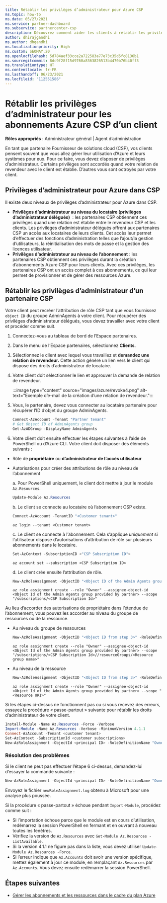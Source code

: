 ```yaml
---
title: Rétablir les privilèges d’administrateur pour Azure CSP
ms.topic: how-to
ms.date: 05/27/2021
ms.service: partner-dashboard
ms.subservice: partnercenter-csp
description: Découvrez comment aider les clients à rétablir les privilèges d’administrateur d’un partenaire afin que ce dernier puisse aider à gérer les abonnements Fournisseur de solutions cloud (CSP) Azure d’un client.
author: dhirajgandhi
ms.author: dhgandhi
ms.localizationpriority: High
ms.custom: SEOMAY.20
ms.openlocfilehash: 5d784aef33cce2a722583a77e73c35d5fc8136b1
ms.sourcegitcommit: 8dc9f28f15d9760a8363826513b4470b76b40ff3
ms.translationtype: HT
ms.contentlocale: fr-FR
ms.lasthandoff: 06/23/2021
ms.locfileid: "112551586"
---
```

# <a name="reinstate-admin-privileges-for-a-customers-azure-csp-subscriptions"></a>Rétablir les privilèges d’administrateur pour les abonnements Azure CSP d’un client  

**Rôles appropriés** : Administrateur général | Agent d’administration

En tant que partenaire Fournisseur de solutions cloud (CSP), vos clients pensent souvent que vous allez gérer leur utilisation d’Azure et leurs systèmes pour eux. Pour ce faire, vous devez disposer de privilèges d’administrateur. Certains privilèges sont accordés quand votre relation de revendeur avec le client est établie. D’autres vous sont octroyés par votre client.

## <a name="admin-privileges-for-azure-in-csp"></a>Privilèges d’administrateur pour Azure dans CSP

Il existe deux niveaux de privilèges d’administrateur pour Azure dans CSP.

- **Privilèges d’administrateur au niveau du locataire (privilèges d’administrateur délégués)**  : les partenaires CSP obtiennent ces privilèges quand une relation est établie entre le revendeur CSP et les clients. Les privilèges d’administrateur délégués offrent aux partenaires CSP un accès aux locataires de leurs clients. Cet accès leur permet d’effectuer des fonctions d’administration telles que l’ajout/la gestion d’utilisateurs, la réinitialisation des mots de passe et la gestion des licences utilisateur.
- **Privilèges d’administrateur au niveau de l’abonnement** : les partenaires CSP obtiennent ces privilèges durant la création d’abonnements Azure CSP pour leurs clients. Avec ces privilèges, les partenaires CSP ont un accès complet à ces abonnements, ce qui leur permet de provisionner et de gérer des ressources Azure.

## <a name="reinstate-csp-a-partners-admin-privileges"></a>Rétablir les privilèges d’administrateur d’un partenaire CSP

Votre client peut recréer l’attribution de rôle CSP tant que vous fournissez `object ID` du groupe AdminAgents à votre client. Pour récupérer des privilèges d’administrateur délégués, vous devez travailler avec votre client et procéder comme suit.

1. Connectez-vous au tableau de bord de l’Espace partenaires.

2. Dans le menu de l’Espace partenaires, sélectionnez **Clients**.

3. Sélectionnez le client avec lequel vous travaillez et **demandez une relation de revendeur.** Cette action génère un lien vers le client qui dispose des droits d’administrateur de locataire.

4. Votre client doit sélectionner le lien et approuver la demande de relation de revendeur.

   :::image type="content" source="images/azure/revoke4.png" alt-text="Exemple d’e-mail de la création d’une relation de revendeur.":::

5. Vous, le partenaire, devez vous connecter au locataire partenaire pour récupérer l’ID d’objet du groupe AdminAgents.
  
   ```powershell
   Connect-AzAccount -Tenant "Partner tenant"
   # Get Object ID of AdminAgents group
   Get-AzADGroup -DisplayName AdminAgents
   ```

6. Votre client doit ensuite effectuer les étapes suivantes à l’aide de PowerShell ou d’Azure CLI. Votre client doit disposer des éléments suivants :

- Rôle de **propriétaire** ou **d’administrateur de l’accès utilisateur** 
- Autorisations pour créer des attributions de rôle au niveau de l’abonnement

   a. Pour PowerShell uniquement, le client doit mettre à jour le module `Az.Resources`.
   ```powershell
   Update-Module Az.Resources
   ```

   b. Le client se connecte au locataire où l’abonnement CSP existe.
   ```powershell
   Connect-AzAccount -TenantID "<Customer tenant>"
   ```
   ```azurecli
   az login --tenant <Customer tenant>
   ```

   c. Le client se connecte à l’abonnement. Cela s’applique *uniquement* si l’utilisateur dispose d’autorisations d’attribution de rôle sur plusieurs abonnements dans le locataire.

   ```powershell
   Set-AzContext -SubscriptionID <"CSP Subscription ID">
   ```
   ```azurecli
   az account set --subscription <CSP Subscription ID>
   ```

   d. Le client crée ensuite l’attribution de rôle.
    
   ```powershell
   New-AzRoleAssignment -ObjectID "<Object ID of the Admin Agents group provided by partner>" -RoleDefinitionName "Owner" -Scope "/subscriptions/'<CSP subscription ID>'"
   ```
   ```azurecli
   az role assignment create --role "Owner" --assignee-object-id <Object Id of the Admin Agents group provided by partner> --scope "/subscriptions/<CSP Subscription Id>"
   ```

Au lieu d’accorder des autorisations de propriétaire dans l’étendue de l’abonnement, vous pouvez les accorder au niveau du groupe de ressources ou de la ressource. 

- Au niveau du groupe de ressources

   ```powershell
   New-AzRoleAssignment -ObjectID "<Object ID from step 3>" -RoleDefinitionName Owner -Scope "/subscriptions/'SubscriptionID of CSP subscription'/resourceGroups/'Resource group name'"
   ```
   ```azurecli
   az role assignment create --role "Owner" --assignee-object-id <Object Id of the Admin Agents group provided by partner> --scope "/subscriptions/<CSP Subscription Id>//resourceGroups/<Resource group name>"
   ```

- Au niveau de la ressource

   ```powershell
   New-AzRoleAssignment -ObjectID "<Object ID from step 3>" -RoleDefinitionName Owner -Scope "<Resource URI>"
   ```
   ```azurecli
   az role assignment create --role "Owner" --assignee-object-id <Object Id of the Admin Agents group provided by partner> --scope "<Resource URI>"
   ```

Si les étapes ci-dessus ne fonctionnent pas ou si vous recevez des erreurs, essayez la procédure « passe-partout » suivante pour rétablir les droits d’administrateur de votre client.

```powershell
Install-Module -Name Az.Resources -Force -Verbose
Import-Module -Name Az.Resources -Verbose -MinimumVersion 4.1.1
Connect-AzAccount -Tenant <customer tenant>
Set-AzContext -SubscriptionId <customer subscriptions>
New-AzRoleAssignment -ObjectId <principal ID> -RoleDefinitionName "Owner" -Scope "/subscriptions/<customer subscription>" -ObjectType "ForeignGroup"
```

### <a name="troubleshooting"></a>Résolution des problèmes

Si le client ne peut pas effectuer l’étape 6 ci-dessus, demandez-lui d’essayer la commande suivante :

```powershell
New-AzRoleAssignment -ObjectId <principal ID> -RoleDefinitionName "Owner" -Scope "/subscriptions/<costumer subscription>" -ObjectType "ForeignGroup" -Debug > newRoleAssignment.log
```

Envoyez le fichier `newRoleAssignment.log` obtenu à Microsoft pour une analyse plus poussée.

Si la procédure « passe-partout » échoue pendant `Import-Module`, procédez comme suit :
- Si l’importation échoue parce que le module est en cours d’utilisation, redémarrez la session PowerShell en fermant et en ouvrant à nouveau toutes les fenêtres.
- Vérifiez la version de `Az.Resources` avec `Get-Module Az.Resources -ListAvailable`.
- Si la version 4.1.1 ne figure pas dans la liste, vous devez utiliser `Update-Module Az.Resources -Force`.
- Si l’erreur indique que `Az.Accounts` doit avoir une version spécifique, mettez également à jour ce module, en remplaçant `Az.Resources` par `Az.Accounts`. Vous devez ensuite redémarrer la session PowerShell.


## <a name="next-steps"></a>Étapes suivantes

- [Gérer les abonnements et les ressources dans le cadre du plan Azure](azure-plan-manage.md)
